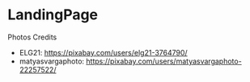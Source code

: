 # LandingPage
Photos Credits
- ELG21: https://pixabay.com/users/elg21-3764790/
- matyasvargaphoto: https://pixabay.com/users/matyasvargaphoto-22257522/